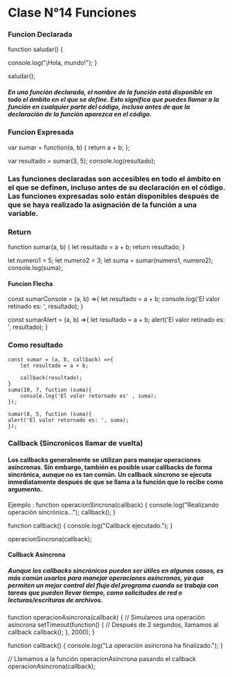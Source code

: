 # Clase N°14 Funciones 


### Funcion Declarada

function saludar() {
  
  console.log("¡Hola, mundo!");
}

saludar();
##### En una función declarada, el nombre de la función está disponible en todo el ámbito en el que se define. Esto significa que puedes llamar a la función en cualquier parte del código, incluso antes de que la declaración de la función aparezca en el código.


### Funcion Expresada

var sumar = function(a, b) {
  return a + b;
};

var resultado = sumar(3, 5);
console.log(resultado);



###  Las funciones declaradas son accesibles en todo el ámbito en el que se definen, incluso antes de su declaración en el código. Las funciones expresadas solo están disponibles después de que se haya realizado la asignación de la función a una variable.

### Return 

function sumar(a, b) {
  let resultado = a + b;
  return resultado;
}

let numero1 = 5;
let numero2 = 3;
let suma = sumar(numero1, numero2);
console.log(suma);

#### Funcion Flecha 

const sumarConsole = (a, b) =>{
let resultado = a + b;
 console.log('El valor retinado es: ', resultado);
}

const sumarAlert = (a, b) =>{
let resultado = a + b;
    alert('El valor retinado es: ', resultado);
}


### Como resultado 

    const sumar = (a, b, callback) =>{
        let resultado = a + b;

        callback(resultado);
    }
    suma(10, 7, fuction (suma){
        console.log('El valor retornado es' , suma);
    });

    sumar(8, 5, fuction (suma){
    alert('El valor retornado es: ', suma);
    });












### Callback (Sincronicos llamar de vuelta)
#### Los callbacks generalmente se utilizan para manejar operaciones asíncronas. Sin embargo, también es posible usar callbacks de forma sincrónica, aunque no es tan común. Un callback síncrono se ejecuta inmediatamente después de que se llama a la función que lo recibe como argumento.

Ejemplo : 
function operacionSincrona(callback) {
  console.log("Realizando operación sincrónica...");
  callback();
}

function callback() {
  console.log("Callback ejecutado.");
}

operacionSincrona(callback);


#### Callback Asincrona

##### Aunque los callbacks sincrónicos pueden ser útiles en algunos casos, es más común usarlos para manejar operaciones asíncronas, ya que permiten un mejor control del flujo del programa cuando se trabaja con tareas que pueden llevar tiempo, como solicitudes de red o lecturas/escrituras de archivos.


function operacionAsincrona(callback) {
  // Simulamos una operación asíncrona
  setTimeout(function() {
    // Después de 2 segundos, llamamos al callback
    callback();
  }, 2000);
}

function callback() {
  console.log("La operación asíncrona ha finalizado.");
}

// Llamamos a la función operacionAsincrona pasando el callback
operacionAsincrona(callback);